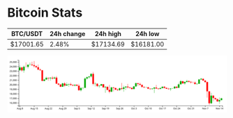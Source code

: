 # Bitcoin Stats

BTC/USDT|24h change|24h high|24h low|
|---|---|---|---|
|$17001.65|2.48%|$17134.69|$16181.00|

<img src="./chart.svg">
